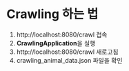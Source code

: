 # Crawling 하는 법


1. http://localhost:8080/crawl 접속
2. **CrawlingApplication**을 실행
3. http://localhost:8080/crawl 새로고침
4. crawling_animal_data.json 파일을 확인